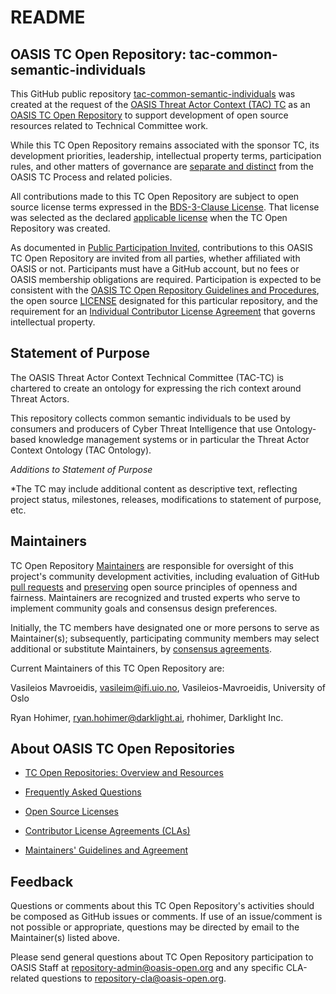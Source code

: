 # README

## OASIS TC Open Repository: tac-common-semantic-individuals

This GitHub public repository [tac-common-semantic-individuals](https://github.com/oasis-open/tac-common-semantic-individuals/) was created at the request of the [OASIS Threat Actor Context (TAC) TC](https://www.oasis-open.org/committees/tac/) as an [OASIS TC Open Repository](https://www.oasis-open.org/resources/open-repositories/) to support development of open source resources related to Technical Committee work.

While this TC Open Repository remains associated with the sponsor TC, its development priorities, leadership, intellectual property terms, participation rules, and other matters of governance are [separate and distinct](https://github.com/oasis-open/tac-common-semantic-individuals/blob/master/CONTRIBUTING.md#governance-distinct-from-oasis-tc-process) from the OASIS TC Process and related policies.

All contributions made to this TC Open Repository are subject to open source license terms expressed in the [BDS-3-Clause License](https://www.oasis-open.org/sites/www.oasis-open.org/files/BSD-3-Clause.txt). That license was selected as the declared [applicable license](https://www.oasis-open.org/resources/open-repositories/licenses) when the TC Open Repository was created.

As documented in [Public Participation Invited](https://github.com/oasis-open/tac-common-semantic-individuals/blob/master/CONTRIBUTING.md#public-participation-invited), contributions to this OASIS TC Open Repository are invited from all parties, whether affiliated with OASIS or not. Participants must have a GitHub account, but no fees or OASIS membership obligations are required. Participation is expected to be consistent with the [OASIS TC Open Repository Guidelines and Procedures](https://www.oasis-open.org/policies-guidelines/open-repositories), the open source [LICENSE](https://github.com/oasis-open/tac-common-semantic-individuals/blob/master/LICENSE.md) designated for this particular repository, and the requirement for an [Individual Contributor License Agreement](https://cla-assistant.io/oasis-open/tac-common-semantic-individuals) that governs intellectual property.

## Statement of Purpose

The OASIS Threat Actor Context Technical Committee (TAC-TC) is chartered to create an ontology for expressing the rich context around Threat Actors.

This repository collects common semantic individuals to be used by consumers and producers of Cyber Threat Intelligence that use Ontology-based knowledge management systems or in particular the Threat Actor Context Ontology (TAC Ontology).


*Additions to Statement of Purpose*

*The TC may include additional content as descriptive text, reflecting project status, milestones, releases, modifications to statement of purpose, etc. 

## <a id="maintainers">Maintainers</a>

TC Open Repository [Maintainers](https://www.oasis-open.org/resources/open-repositories/maintainers-guide) are responsible for oversight of this project's community development activities, including evaluation of GitHub [pull requests](https://github.com/oasis-open/tac-common-semantic-individuals/blob/master/CONTRIBUTING.md#fork-and-pull-collaboration-model) and [preserving](https://www.oasis-open.org/policies-guidelines/open-repositories#repositoryManagement) open source principles of openness and fairness. Maintainers are recognized and trusted experts who serve to implement community goals and consensus design preferences.

Initially, the TC members have designated one or more persons to serve as Maintainer(s); subsequently, participating community members may select additional or substitute Maintainers, by [consensus agreements](https://www.oasis-open.org/resources/open-repositories/maintainers-guide#additionalMaintainers). 

<a id="currentMaintainers">Current Maintainers</a> of this TC Open Repository are: 

Vasileios Mavroeidis, vasileim@ifi.uio.no, Vasileios-Mavroeidis, University of Oslo

Ryan Hohimer, ryan.hohimer@darklight.ai, rhohimer, Darklight Inc.

## About OASIS TC Open Repositories

- [TC Open Repositories: Overview and Resources](https://www.oasis-open.org/resources/open-repositories/)

- [Frequently Asked Questions](https://www.oasis-open.org/resources/open-repositories/faq)

- [Open Source Licenses](https://www.oasis-open.org/resources/open-repositories/licenses)

- [Contributor License Agreements (CLAs)](https://www.oasis-open.org/resources/open-repositories/cla)

- [Maintainers' Guidelines and Agreement](https://www.oasis-open.org/resources/open-repositories/maintainers-guide)

## Feedback

Questions or comments about this TC Open Repository's activities should be composed as GitHub issues or comments. If use of an issue/comment is not possible or appropriate, questions may be directed by email to the Maintainer(s) listed above. 

Please send general questions about TC Open Repository participation to OASIS Staff at repository-admin@oasis-open.org and any specific CLA-related questions to repository-cla@oasis-open.org.
